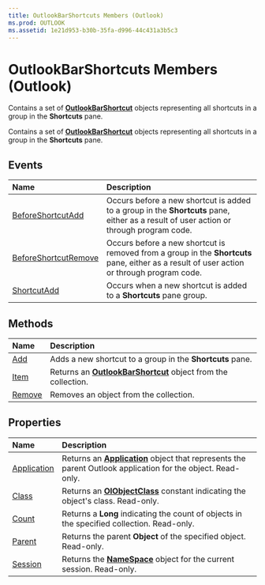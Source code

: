 ```yaml
---
title: OutlookBarShortcuts Members (Outlook)
ms.prod: OUTLOOK
ms.assetid: 1e21d953-b30b-35fa-d996-44c431a3b5c3
---
```



# OutlookBarShortcuts Members (Outlook)
Contains a set of  **[OutlookBarShortcut](outlookbarshortcut-object-outlook.md)** objects representing all shortcuts in a group in the **Shortcuts** pane.

Contains a set of  **[OutlookBarShortcut](outlookbarshortcut-object-outlook.md)** objects representing all shortcuts in a group in the **Shortcuts** pane.


## Events



|**Name**|**Description**|
|:-----|:-----|
|[BeforeShortcutAdd](outlookbarshortcuts-beforeshortcutadd-event-outlook.md)|Occurs before a new shortcut is added to a group in the  **Shortcuts** pane, either as a result of user action or through program code.|
|[BeforeShortcutRemove](outlookbarshortcuts-beforeshortcutremove-event-outlook.md)|Occurs before a new shortcut is removed from a group in the  **Shortcuts** pane, either as a result of user action or through program code.|
|[ShortcutAdd](outlookbarshortcuts-shortcutadd-event-outlook.md)|Occurs when a new shortcut is added to a  **Shortcuts** pane group.|

## Methods



|**Name**|**Description**|
|:-----|:-----|
|[Add](outlookbarshortcuts-add-method-outlook.md)|Adds a new shortcut to a group in the  **Shortcuts** pane.|
|[Item](outlookbarshortcuts-item-method-outlook.md)|Returns an  **[OutlookBarShortcut](outlookbarshortcut-object-outlook.md)** object from the collection.|
|[Remove](outlookbarshortcuts-remove-method-outlook.md)|Removes an object from the collection.|

## Properties



|**Name**|**Description**|
|:-----|:-----|
|[Application](outlookbarshortcuts-application-property-outlook.md)|Returns an  **[Application](application-object-outlook.md)** object that represents the parent Outlook application for the object. Read-only.|
|[Class](outlookbarshortcuts-class-property-outlook.md)|Returns an  **[OlObjectClass](olobjectclass-enumeration-outlook.md)** constant indicating the object's class. Read-only.|
|[Count](outlookbarshortcuts-count-property-outlook.md)|Returns a  **Long** indicating the count of objects in the specified collection. Read-only.|
|[Parent](outlookbarshortcuts-parent-property-outlook.md)|Returns the parent  **Object** of the specified object. Read-only.|
|[Session](outlookbarshortcuts-session-property-outlook.md)|Returns the  **[NameSpace](namespace-object-outlook.md)** object for the current session. Read-only.|

